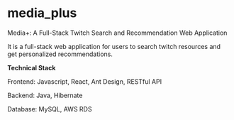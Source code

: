 # media_plus
Media+: A Full-Stack Twitch Search and Recommendation Web Application

It is a full-stack web application for users to search twitch resources and get personalized recommendations. 

**Technical Stack**

Frontend: Javascript,  React, Ant Design, RESTful API

Backend: Java, Hibernate

Database: MySQL, AWS RDS

